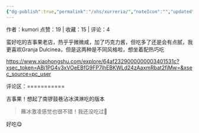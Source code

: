 ```yaml
---
{"dg-publish":true,"permalink":"/xhs/xurreria/","noteIcon":"","updated":"2025-03-17T22:06:39.613+08:00"}
---
```


作者：kumori
点赞：19   |   收藏：15   |   评论：4

蛮好吃的吉事果老店，热乎乎微微咸，加了巧克力酱，但吃多了还是会有点腻，我更喜欢Granja Dulcinea，但是这两种是不同风格啦，想坐着配热巧吃

https://www.xiaohongshu.com/explore/64af2329000000003401531c?xsec_token=ABj1PG4v3xVOeEBfG9FP7lhEBKWLd24zAaxmRbat2fjMw=&xsec_source=pc_user

评论区：===========

吉事果！想起了南锣鼓巷沾冰淇淋吃的版本

> 蘸冰激凌感觉也很不错！我还没吃过🥺

好吃😋